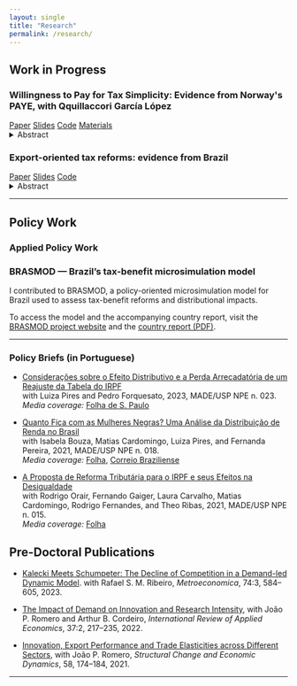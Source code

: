 ```yaml
---
layout: single
title: "Research"
permalink: /research/
---
```


## Work in Progress

<div class="paper">
  <h3>Willingness to Pay for Tax Simplicity: Evidence from Norway's PAYE, with Qquillaccori García López</h3>
  <div class="paper-meta">
    <a class="pill" href="#" target="_blank" rel="noopener">Paper</a>
    <a class="pill" href="#" target="_blank" rel="noopener">Slides</a>
    <a class="pill" href="#" target="_blank" rel="noopener">Code</a>
    <a class="pill" href="#" target="_blank" rel="noopener">Materials</a>
  </div>
  <details class="abs">
    <summary>Abstract</summary>
    <p>Short abstract goes here. One or two paragraphs describing the PAYE design, identification, and main results.</p>
  </details>
</div>

<div class="paper">
  <h3>Export-oriented tax reforms: evidence from Brazil</h3>
  <div class="paper-meta">
    <a class="pill" href="#" target="_blank" rel="noopener">Paper</a>
    <a class="pill" href="#" target="_blank" rel="noopener">Slides</a>
    <a class="pill" href="#" target="_blank" rel="noopener">Code</a>
  </div>
  <details class="abs">
    <summary>Abstract</summary>
    <p>Brief abstract here.</p>
  </details>
</div>

---

## Policy Work 

### Applied Policy Work 

<div class="paper">
  <h3>BRASMOD — Brazil’s tax-benefit microsimulation model</h3>
  <p>
    I contributed to BRASMOD, a policy-oriented microsimulation model for Brazil used to assess tax-benefit reforms and distributional impacts.
  </p>
  <p>
    To access the model and the accompanying country report, visit the
    <a href="https://brasmod.github.io/brasmod_main/" target="_blank" rel="noopener">BRASMOD project website</a> and the
    <a href="https://github.com/brasmod/brasmod_main/blob/main/assets/reports/BRASMODv1.0_Country_Report_2024.pdf" target="_blank" rel="noopener">country report (PDF)</a>.
  </p>
</div>

---

### Policy Briefs (in Portuguese)

- <a href="https://madeusp.com.br/publicacoes/artigos/consideracoes-sobre-o-efeito-distributivo-e-a-perda-arrecadatoria-de-um-reajuste-da-tabela-do-irpf/" target="_blank" rel="noopener">Considerações sobre o Efeito Distributivo e a Perda Arrecadatória de um Reajuste da Tabela do IRPF</a><br>
  with Luiza Pires and Pedro Forquesato, 2023, MADE/USP NPE n. 023.  
  <em>Media coverage:</em> <a href="https://www1.folha.uol.com.br/mercado/2023/03/mudancas-no-ir-trazem-perda-de-receita-e-elevam-desigualdade.shtml" target="_blank" rel="noopener">Folha de S. Paulo</a>

- <a href="https://madeusp.com.br/publicacoes/artigos/quanto-fica-com-as-mulheres-negras-uma-analise-da-distribuicao-de-renda-no-brasil/" target="_blank" rel="noopener">Quanto Fica com as Mulheres Negras? Uma Análise da Distribuição de Renda no Brasil</a><br>
  with Isabela Bouza, Matias Cardomingo, Luiza Pires, and Fernanda Pereira, 2021, MADE/USP NPE n. 018.  
  <em>Media coverage:</em> <a href="https://www1.folha.uol.com.br/mercado/2021/12/705-mil-homens-brancos-tem-renda-maior-que-a-de-todas-mulheres-negras.shtml" target="_blank" rel="noopener">Folha</a>, <a href="https://www.correiobraziliense.com.br/economia/2021/12/4970921-1-dos-homens-brancos-ricos-recebem-mais-que-todas-mulheres-negras-do-brasil.html" target="_blank" rel="noopener">Correio Braziliense</a>

- <a href="https://madeusp.com.br/publicacoes/artigos/a-proposta-de-reforma-tributaria-para-o-imposto-de-renda-da-pessoa-fisica-e-seus-efeitos-na-desigualdade" target="_blank" rel="noopener">A Proposta de Reforma Tributária para o IRPF e seus Efeitos na Desigualdade</a><br>
  with Rodrigo Orair, Fernando Gaiger, Laura Carvalho, Matias Cardomingo, Rodrigo Fernandes, and Theo Ribas, 2021, MADE/USP NPE n. 015.  
  <em>Media coverage:</em> <a href="https://www1.folha.uol.com.br/mercado/2021/09/reforma-do-ir-deve-ter-efeito-quase-nulo-na-reducao-da-desigualdade-diz-estudo.shtml" target="_blank" rel="noopener">Folha</a>


## Pre-Doctoral Publications

- <a href="https://onlinelibrary.wiley.com/doi/abs/10.1111/meca.12423" target="_blank" rel="noopener">Kalecki Meets Schumpeter: The Decline of Competition in a Demand-led Dynamic Model</a>. with Rafael S. M. Ribeiro, <em>Metroeconomica</em>, 74:3, 584–605, 2023.

- <a href="https://www.tandfonline.com/doi/full/10.1080/02692171.2022.2123910" target="_blank" rel="noopener">The Impact of Demand on Innovation and Research Intensity</a>, with João P. Romero and Arthur B. Cordeiro, <em>International Review of Applied Economics</em>, 37:2, 217–235, 2022.

- <a href="https://www.sciencedirect.com/science/article/abs/pii/S0954349X2100059X" target="_blank" rel="noopener">Innovation, Export Performance and Trade Elasticities across Different Sectors</a>, with João P. Romero, <em>Structural Change and Economic Dynamics</em>, 58, 174–184, 2021.

---

